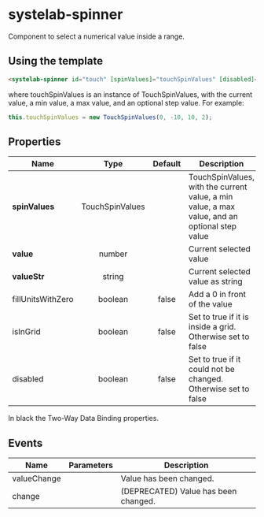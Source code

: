 # systelab-spinner

Component to select a numerical value inside a range.

## Using the template

```html
<systelab-spinner id="touch" [spinValues]="touchSpinValues" [disabled]="true"></systelab-spinner>
```
where touchSpinValues is an instance of TouchSpinValues, with the current value, a min value, a max value, and an optional step value. For example:

```javascript
this.touchSpinValues = new TouchSpinValues(0, -10, 10, 2);
```

## Properties

| Name | Type | Default | Description |
| ---- |:----:|:-------:| ----------- |
| **spinValues** | TouchSpinValues | | TouchSpinValues, with the current value, a min value, a max value, and an optional step value |
| **value** | number | | Current selected value |
| **valueStr** | string | | Current selected value as string |
| fillUnitsWithZero | boolean | false | Add a 0 in front of the value |
| isInGrid | boolean | false | Set to true if it is inside a grid. Otherwise set to false |
| disabled | boolean | false | Set to true if it could not be changed. Otherwise set to false |

In black the Two-Way Data Binding properties.

## Events

| Name | Parameters | Description |
| ---- |:----------:| ------------|
| valueChange || Value has been changed.|
| change || (DEPRECATED) Value has been changed.|
